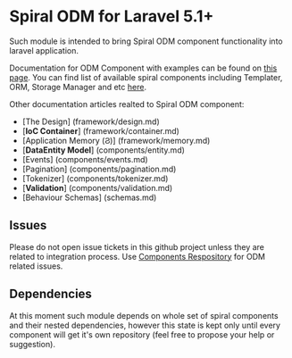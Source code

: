 # Spiral ODM for Laravel 5.1+
Such module is intended to bring Spiral ODM component functionality into laravel application.

Documentation for ODM Component with examples can be found on [this page](https://github.com/spiral/guide/blob/master/odm/overview.md). You can find list of available spiral components including Templater, ORM, Storage Manager and etc [here](https://github.com/spiral/components).

Other documentation articles realted to Spiral ODM component:
* [The Design] (framework/design.md) 
* [**IoC Container**] (framework/container.md)
* [Application Memory (&#1000;)] (framework/memory.md)
* [**DataEntity Model**] (components/entity.md)
* [Events] (components/events.md)
* [Pagination] (components/pagination.md)
* [Tokenizer] (components/tokenizer.md)
* [**Validation**] (components/validation.md)
* [Behaviour Schemas] (schemas.md)

## Issues
Please do not open issue tickets in this github project unless they are related to integration process. Use [Components Respository](https://github.com/spiral/components) for ODM related issues.

## Dependencies
At this moment such module depends on whole set of spiral components and their nested dependencies, however this state is kept only until every component will get it's own repository (feel free to propose your help or suggestion).
